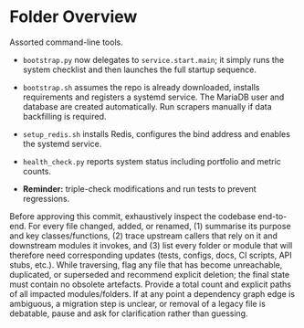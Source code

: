 # Folder Overview

Assorted command-line tools.
- `bootstrap.py` now delegates to `service.start.main`; it simply runs the
  system checklist and then launches the full startup sequence.
- `bootstrap.sh` assumes the repo is already downloaded, installs requirements and registers a systemd service. The MariaDB user and database are created automatically. Run scrapers manually if data backfilling is required.
- `setup_redis.sh` installs Redis, configures the bind address and enables the systemd service.
- `health_check.py` reports system status including portfolio and metric counts.

- **Reminder:** triple-check modifications and run tests to prevent regressions.

Before approving this commit, exhaustively inspect the codebase end-to-end. For every file changed, added, or renamed, (1) summarise its purpose and key classes/functions, (2) trace upstream callers that rely on it and downstream modules it invokes, and (3) list every folder or module that will therefore need corresponding updates (tests, configs, docs, CI scripts, API stubs, etc.). While traversing, flag any file that has become unreachable, duplicated, or superseded and recommend explicit deletion; the final state must contain no obsolete artefacts. Provide a total count and explicit paths of all impacted modules/folders. If at any point a dependency graph edge is ambiguous, a migration step is unclear, or removal of a legacy file is debatable, pause and ask for clarification rather than guessing.
